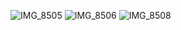 ![IMG_8505](https://github.com/yadavanuj1996/algorithms-data-structures/assets/22169012/12c9a5dd-47be-440c-aa70-f17b69d14cd6)
![IMG_8506](https://github.com/yadavanuj1996/algorithms-data-structures/assets/22169012/8dbdb1fc-158f-4ca3-94ef-54be807d717f)
![IMG_8508](https://github.com/yadavanuj1996/algorithms-data-structures/assets/22169012/23c44172-c476-4557-b414-d0ef1fb0fbd3)
